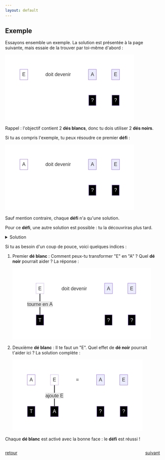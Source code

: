 ```yaml
---
layout: default
---
```


<div markdown="1">

## Exemple

Essayons ensemble un exemple. La solution est présentée à la page suivante, mais essaie de la trouver par toi-même d'abord :

![](assets/a.png)

Rappel : l'objectif contient 2 **dés blancs**, donc tu dois utiliser 2 **dés noirs**.

Si tu as compris l'exemple, tu peux résoudre ce premier **défi** :

![](assets/1.png)

Sauf mention contraire, chaque **défi** n'a qu'une solution.

Pour ce **défi**, une autre solution est possible : tu la découvriras plus tard.

<details markdown="on">
<summary>Solution</summary>

<img src="assets/1s.png" alt="">
</details>

</div>

<div markdown="1">

Si tu as besoin d'un coup de pouce, voici quelques indices :

1. Premier **dé blanc** : Comment peux-tu transformer "E" en "A" ? Quel **dé noir** pourrait aider ? La réponse :

    ![](assets/b.png)

2. Deuxième **dé blanc** : Il te faut un "E". Quel effet de **dé noir** pourrait t'aider ici ? La solution complète :

    ![](assets/c.png)

Chaque **dé blanc** est activé avec la bonne face : le **défi** est réussi !

</div>

<div markdown="1" style="grid-column: 1 / -1; display: flex; justify-content: space-between">

[retour](./1)

[suivant](./3)

</div>
